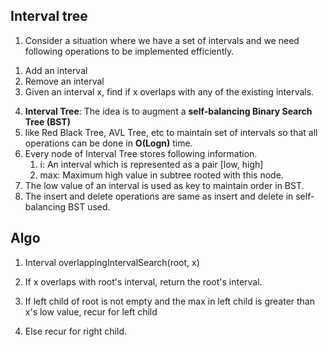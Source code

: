 ## Interval tree

1. Consider a situation where we have a set of intervals and we need following operations to be implemented efficiently.
1) Add an interval
2) Remove an interval
3) Given an interval x, find if x overlaps with any of the existing intervals.
4. **Interval Tree**: The idea is to augment a **self-balancing Binary Search Tree (BST)** 
5. like Red Black Tree, AVL Tree, etc to maintain set of intervals so that all operations can be done in **O(Logn)** time.
6. Every node of Interval Tree stores following information.
   1. i: An interval which is represented as a pair [low, high]
   2. max: Maximum high value in subtree rooted with this node.
7. The low value of an interval is used as key to maintain order in BST. 
8. The insert and delete operations are same as insert and delete in self-balancing BST used. 

## Algo

1. Interval overlappingIntervalSearch(root, x)
2. If x overlaps with root's interval, return the root's interval.

3. If left child of root is not empty and the max  in left child
   is greater than x's low value, recur for left child

4. Else recur for right child.